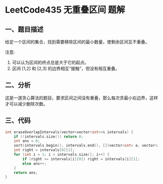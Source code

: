 # LeetCode435 无重叠区间 题解

## 一、题目描述

给定一个区间的集合，找到需要移除区间的最小数量，使剩余区间互不重叠。

注意:

1. 可以认为区间的终点总是大于它的起点。
2. 区间 [1,2] 和 [2,3] 的边界相互“接触”，但没有相互重叠。



## 二、分析

这是一道贪心算法的题目，要求区间之间没有重叠，那么每次贪最小右边界，这样才可以减少删除次数。



## 三、代码

```c++
int eraseOverlapIntervals(vector<vector<int>>& intervals) {
    if (!intervals.size()) return 0;
    int ans = 0;
    sort(intervals.begin(), intervals.end(), [](vector<int> a, vector<int> b){ return a[1] < b[1]; });
    int right = intervals[0][1];
    for (int i = 1; i < intervals.size(); i++) {
        if (right <= intervals[i][0]) right = intervals[i][1];
        else ans++;
    }
    return ans;
}
```

